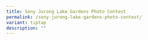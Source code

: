 ```yaml
---
title: Sony Jurong Lake Gardens Photo Contest
permalink: /sony-jurong-lake-gardens-photo-contest/
variant: tiptap
description: ""
---
```


